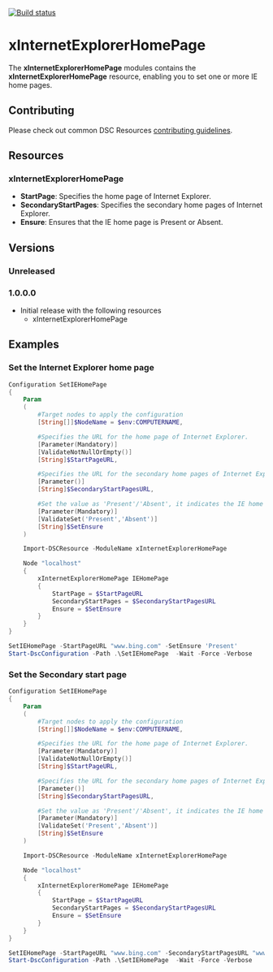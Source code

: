 [![Build status](https://ci.appveyor.com/api/projects/status/2f73cnimuofa6v20/branch/master?svg=true)](https://ci.appveyor.com/project/PowerShell/xinternetexplorerhomepage/branch/master)

# xInternetExplorerHomePage

The **xInternetExplorerHomePage** modules contains the **xInternetExplorerHomePage** resource, enabling you to set one or more IE home pages. 


## Contributing
Please check out common DSC Resources [contributing guidelines](https://github.com/PowerShell/DscResource.Kit/blob/master/CONTRIBUTING.md).


## Resources

### xInternetExplorerHomePage

* **StartPage**: Specifies the home page of Internet Explorer.
* **SecondaryStartPages**: Specifies the secondary home pages of Internet Explorer.
* **Ensure**: Ensures that the IE home page is Present or Absent.


## Versions

### Unreleased

### 1.0.0.0

* Initial release with the following resources 
    * xInternetExplorerHomePage


## Examples

### Set the Internet Explorer home page

```powershell
Configuration SetIEHomePage
{
    Param
    (
        #Target nodes to apply the configuration  
        [String[]]$NodeName = $env:COMPUTERNAME,  

        #Specifies the URL for the home page of Internet Explorer.
        [Parameter(Mandatory)]  
        [ValidateNotNullOrEmpty()]  
        [String]$StartPageURL,  

        #Specifies the URL for the secondary home pages of Internet Explorer.
        [Parameter()]   
        [String]$SecondaryStartPagesURL,  

        #Set the value as 'Present'/'Absent', it indicates the IE home page is configured/unconfigured.
        [Parameter(Mandatory)]  
        [ValidateSet('Present','Absent')]  
        [String]$SetEnsure
    )

    Import-DSCResource -ModuleName xInternetExplorerHomePage

    Node "localhost"
    {
        xInternetExplorerHomePage IEHomePage
        {
            StartPage = $StartPageURL
            SecondaryStartPages = $SecondaryStartPagesURL
            Ensure = $SetEnsure
        }
    }
}

SetIEHomePage -StartPageURL "www.bing.com" -SetEnsure 'Present'
Start-DscConfiguration -Path .\SetIEHomePage  -Wait -Force -Verbose
```

### Set the Secondary start page

```powershell 
Configuration SetIEHomePage
{
    Param
    (
        #Target nodes to apply the configuration  
        [String[]]$NodeName = $env:COMPUTERNAME,  

        #Specifies the URL for the home page of Internet Explorer.
        [Parameter(Mandatory)]  
        [ValidateNotNullOrEmpty()]  
        [String]$StartPageURL,  

        #Specifies the URL for the secondary home pages of Internet Explorer.
        [Parameter()]   
        [String]$SecondaryStartPagesURL,  

        #Set the value as 'Present'/'Absent', it indicates the IE home page is configured/unconfigured.
        [Parameter(Mandatory)]  
        [ValidateSet('Present','Absent')]  
        [String]$SetEnsure
    )

    Import-DSCResource -ModuleName xInternetExplorerHomePage

    Node "localhost"
    {
        xInternetExplorerHomePage IEHomePage
        {
            StartPage = $StartPageURL
            SecondaryStartPages = $SecondaryStartPagesURL
            Ensure = $SetEnsure
        }
    }
}

SetIEHomePage -StartPageURL "www.bing.com" -SecondaryStartPagesURL "www.google.com" -SetEnsure 'Present'
Start-DscConfiguration -Path .\SetIEHomePage  -Wait -Force -Verbose
```
